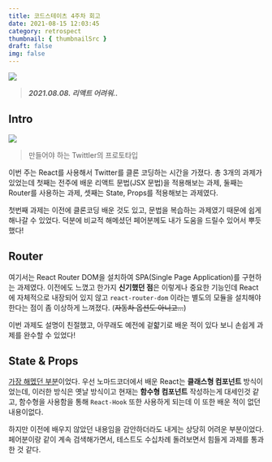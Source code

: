 ```yaml
---
title: 코드스테이츠 4주차 회고
date: 2021-08-15 12:03:45
category: retrospect
thumbnail: { thumbnailSrc }
draft: false
img: false
---
```


![](https://c.tenor.com/41I-iMyClCgAAAAd/programmer-programming.gif)

> _**2021.08.08. 리액트 어려워..**_

## Intro

![](https://s3.ap-northeast-2.amazonaws.com/urclass-images/VWVKa9ptO-1616422587551.png)

> 만들어야 하는 Twittler의 프로토타입

이번 주는 React를 사용해서 Twitter를 클론 코딩하는 시간을 가졌다. 총 3개의 과제가 있었는데 첫째는 전주에 배운 리액트 문법(JSX 문법)을 적용해보는 과제, 둘째는 Router를 사용하는 과제, 셋째는 State, Props를 적용해보는 과제였다.

첫번째 과제는 이전에 클론코딩 배운 것도 있고, 문법을 복습하는 과제였기 때문에 쉽게 해나갈 수 있었다. 덕분에 비교적 해메셨던 페어분께도 내가 도움을 드릴수 있어서 뿌듯했다!

## Router

여기서는 React Router DOM을 설치하여 SPA(Single Page Application)를 구현하는 과제였다. 이전에도 느꼈고 한가지 **신기했던 점**은 이렇게나 중요한 기능인데 React에 자체적으로 내장되어 있지 않고 `react-router-dom` 이라는 별도의 모듈을 설치해야 한다는 점이 좀 이상하게 느껴졌다. (~~자동차 옵션도 아니고...~~)

이번 과제도 설명이 친절했고, 아무래도 예전에 겉햛기로 배운 적이 있다 보니 손쉽게 과제를 완수할 수 있었다!

## State & Props

<u>가장 해멨던 부분</u>이었다. 우선 노마드코더에서 배운 React는 **클래스형 컴포넌트** 방식이었는데, 이러한 방식은 옛날 방식이고 현재는 **함수형 컴포넌트** 작성하는게 대세인것 같고, 함수형을 사용함을 통해 `React-Hook` 또한 사용하게 되는데 이 또한 배운 적이 없던 내용이없다.

하지만 이전에 배우지 않았던 내용임을 감안하더라도 내게는 상당히 어려운 부분이었다. 페어분이랑 같이 계속 검색해가면서, 테스트도 수십차례 돌려보면서 힘들게 과제를 통과한 것 같다.
